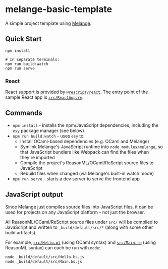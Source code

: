 # melange-basic-template

A simple project template using [Melange](https://github.com/melange-re/melange).

## Quick Start

```shell
npm install

# In separate terminals:
npm run build:watch
npm run serve
```

### React

React support is provided by
[`@rescript/react`](https://github.com/rescript-lang/rescript-react). The entry
point of the sample React app is [`src/ReactApp.re`](src/ReactApp.re).

## Commands

- `npm install` - installs the npm/JavaScript dependencies, including the `esy`
  package manager (see below)
- `npm run build:watch` - uses `esy` to:
  - Install OCaml-based dependencies (e.g. OCaml and Melange)
  - Symlink Melange's JavaScript runtime into `node_modules/melange`, so that
    JavaScript bundlers like Webpack can find the files when they're imported
  - Compile the project's ReasonML/OCaml/ReScript source files to JavaScript
  - Rebuild files when changed (via Melange's built-in watch mode)
- `npm run serve` - starts a dev server to serve the frontend app

## JavaScript output

Since Melange just compiles source files into JavaScript files, it can be used
for projects on any JavaScript platform - not just the browser.

All ReasonML/OCaml/ReScript source files under `src/` will be compiled to
JavaScript and written to `_build/default/src/*` (along with some other build
artifacts).

For example, [`src/Hello.ml`](src/Hello.ml) (using OCaml syntax) and
[`src/Main.re`](src/Main.re) (using ReasonML syntax) can each be run with
`node`:

```bash
node _build/default/src/Hello.bs.js
node _build/default/src/Main.bs.js
```
